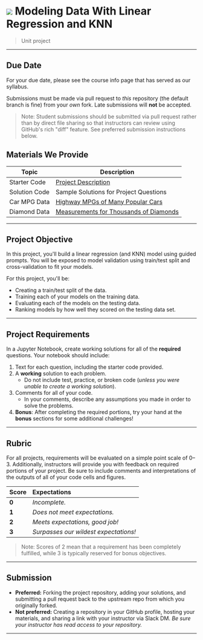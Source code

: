 # ![](https://ga-dash.s3.amazonaws.com/production/assets/logo-9f88ae6c9c3871690e33280fcf557f33.png) Modeling Data With Linear Regression and KNN

> Unit project

---

## Due Date
For your due date, please see the course info page that has served as our syllabus.

Submissions must be made via pull request to _this_ repository (the default branch is fine) from your _own_ fork. Late submissions will **not** be accepted.

> Note: Student submissions should be submitted via pull request rather than by direct file sharing so that instructors can review using GitHub's rich "diff" feature. See preferred submission instructions below.

## Materials We Provide

| Topic | Description |
| --- | --- |
| Starter Code | [Project Description](modeling-project.ipynb) |
| Solution Code | Sample Solutions for Project Questions |
| Car MPG Data | [Highway MPGs of Many Popular Cars](./data/mpg.csv) |
| Diamond Data | [Measurements for Thousands of Diamonds](./data/diamonds.csv) |

---

## Project Objective

In this project, you'll build a linear regression (and KNN) model using guided prompts. You will be exposed to model validation using train/test split and cross-validation to fit your models.

For this project, you'll be:

  - Creating a train/test split of the data.
  - Training each of your models on the training data.
  - Evaluating each of the models on the testing data.
  - Ranking models by how well they scored on the testing data set.

---

## Project Requirements

In a Jupyter Notebook, create working solutions for all of the **required** questions. Your notebook should include:

1. Text for each question, including the starter code provided.
2. A **working** solution to each problem.
   - Do not include test, practice, or broken code (*unless you were unable to create a working solution*).
3. Comments for all of your code.
   - In your comments, describe any assumptions you made in order to solve the problems.
4. **Bonus**: After completing the required portions, try your hand at the **bonus** sections for some additional challenges!


---

## Rubric

For all projects, requirements will be evaluated on a simple point scale of 0–3. Additionally, instructors will provide you with feedback on required portions of your project. Be sure to include comments and interpretations of the outputs of all of your code cells and figures.

Score | Expectations
:--- | :---
**0** | _Incomplete._
**1** | _Does not meet expectations._
**2** | _Meets expectations, good job!_
**3** | _Surpasses our wildest expectations!_

> Note: Scores of 2 mean that a requirement has been completely fulfilled, while 3 is typically reserved for bonus objectives.


---


## Submission

- **Preferred:** Forking the project repository, adding your solutions, and submitting a pull request back to the upstream repo from which you originally forked.
- **Not preferred:** Creating a repository in your GitHub profile, hosting your materials, and sharing a link with your instructor via Slack DM. _Be sure your instructor has read access to your repository._

---
